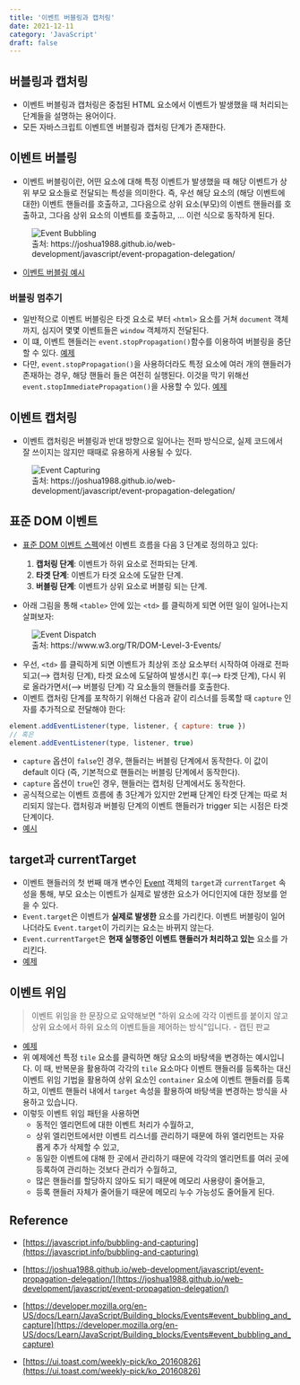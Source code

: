 ```yaml
---
title: '이벤트 버블링과 캡처링'
date: 2021-12-11
category: 'JavaScript'
draft: false
---
```


## 버블링과 캡처링

- 이벤트 버블링과 캡처링은 중첩된 HTML 요소에서 이벤트가 발생했을 때 처리되는 단계들을 설명하는 용어이다.
- 모든 자바스크립트 이벤트엔 버블링과 캡처링 단계가 존재한다.

## 이벤트 버블링

- 이벤트 버블링이란, 어떤 요소에 대해 특정 이벤트가 발생했을 때 해당 이벤트가 상위 부모 요소들로 전달되는 특성을 의미한다. 즉, 우선 해당 요소의 (해당 이벤트에 대한) 이벤트 핸들러를 호출하고, 그다음으로 상위 요소(부모)의 이벤트 핸들러를 호출하고, 그다음 상위 요소의 이벤트를 호출하고, ... 이런 식으로 동작하게 된다.

<figure>
    <img src="https://cdn.jsdelivr.net/gh/jaehyeon48/jaehyeon48.github.io@master/assets/images/javascript/event-bubbling-and-capturing/event_bubbling.png" alt="Event Bubbling">
    <figcaption>출처: https://joshua1988.github.io/web-development/javascript/event-propagation-delegation/</figcaption>
</figure>

- [이벤트 버블링 예시](https://codepen.io/jaehyeon48/pen/WNOMQzj)

### 버블링 멈추기

- 일반적으로 이벤트 버블링은 타겟 요소로 부터 `<html>` 요소를 거쳐 `document` 객체까지, 심지어 몇몇 이벤트들은 `window` 객체까지 전달된다.
- 이 떄, 이벤트 핸들러는 `event.stopPropagation()`함수를 이용하여 버블링을 중단할 수 있다. [예제](https://jsfiddle.net/jaehyeon48/xg5u1h9b/5/)
- 다만, `event.stopPropagation()`을 사용하더라도 특정 요소에 여러 개의 핸들러가 존재하는 경우, 해당 핸들러 들은 여전히 실행된다. 이것을 막기 위해선 `event.stopImmediatePropagation()`을 사용할 수 있다. [예제](https://jsfiddle.net/jaehyeon48/8073fk5g/13/)

## 이벤트 캡처링

- 이벤트 캡처링은 버블링과 반대 방향으로 일어나는 전파 방식으로, 실제 코드에서 잘 쓰이지는 않지만 때때로 유용하게 사용될 수 있다.

<figure>
    <img src="https://cdn.jsdelivr.net/gh/jaehyeon48/jaehyeon48.github.io@master/assets/images/javascript/event-bubbling-and-capturing/event_capturing.png" alt="Event Capturing">
    <figcaption>출처: https://joshua1988.github.io/web-development/javascript/event-propagation-delegation/</figcaption>
</figure>

## 표준 DOM 이벤트

- [표준 DOM 이벤트 스펙](https://www.w3.org/TR/DOM-Level-3-Events/)에선 이벤트 흐름을 다음 3 단계로 정의하고 있다:

  1. **캡처링 단계**: 이벤트가 하위 요소로 전파되는 단계.
  2. **타겟 단계**: 이벤트가 타겟 요소에 도달한 단계.
  3. **버블링 단계**: 이벤트가 상위 요소로 버블링 되는 단계.

- 아래 그림을 통해 `<table>` 안에 있는 `<td>` 를 클릭하게 되면 어떤 일이 일어나는지 살펴보자:

<figure>
    <img src="https://cdn.jsdelivr.net/gh/jaehyeon48/jaehyeon48.github.io@master/assets/images/javascript/event-bubbling-and-capturing/event_dispatch.png" alt="Event Dispatch">
    <figcaption>출처: https://www.w3.org/TR/DOM-Level-3-Events/</figcaption>
</figure>

- 우선, `<td>` 를 클릭하게 되면 이벤트가 최상위 조상 요소부터 시작하여 아래로 전파되고(⟶ 캡처링 단계), 타겟 요소에 도달하여 발생시킨 후(⟶ 타겟 단계), 다시 위로 올라가면서(⟶ 버블링 단계) 각 요소들의 핸들러를 호출한다.
- 이벤트 캡처링 단계를 포착하기 위해선 다음과 같이 리스너를 등록할 때 `capture` 인자를 추가적으로 전달해야 한다:

```js
element.addEventListener(type, listener, { capture: true })
// 혹은
element.addEventListener(type, listener, true)
```

- `capture` 옵션이 `false`인 경우, 핸들러는 버블링 단계에서 동작한다. 이 값이 default 이다 (즉, 기본적으로 핸들러는 버블링 단계에서 동작한다).
- `capture` 옵션이 `true`인 경우, 핸들러는 캡처링 단계에서도 동작한다.
- 공식적으로는 이벤트 흐름에 총 3단계가 있지만 2번째 단계인 타겟 단계는 따로 처리되지 않는다. 캡처링과 버블링 단계의 이벤트 핸들러가 trigger 되는 시점은 타겟 단계이다.
- [예시](https://jsfiddle.net/oz16g4mb/6/)

## target과 currentTarget

- 이벤트 핸들러의 첫 번째 매개 변수인 [Event](https://developer.mozilla.org/en-US/docs/Web/API/Event) 객체의 `target`과 `currentTarget` 속성을 통해, 부모 요소는 이벤트가 실제로 발생한 요소가 어디인지에 대한 정보를 얻을 수 있다.
- `Event.target`은 이벤트가 **실제로 발생한** 요소를 가리킨다. 이벤트 버블링이 일어나더라도 `Event.target`이 가리키는 요소는 바뀌지 않는다.
- `Event.currentTarget`은 **현재 실행중인 이벤트 핸들러가 처리하고 있는** 요소를 가리킨다.
- [예제](https://codepen.io/jaehyeon48/pen/rNwJLNG)

## 이벤트 위임

> 이벤트 위임을 한 문장으로 요약해보면 "하위 요소에 각각 이벤트를 붙이지 않고 상위 요소에서 하위 요소의 이벤트들을 제어하는 방식"입니다. - 캡틴 판교

- [예제](https://codepen.io/jaehyeon48/pen/OJxbwNa?editors=1010)
- 위 예제에선 특정 `tile` 요소를 클릭하면 해당 요소의 바탕색을 변경하는 예시입니다. 이 때, 반복문을 활용하여 각각의 `tile` 요소마다 이벤트 핸들러를 등록하는 대신 이벤트 위임 기법을 활용하여 상위 요소인 `container` 요소에 이벤트 핸들러를 등록하고, 이벤트 핸들러 내에서 `target` 속성을 활용하여 바탕색을 변경하는 방식을 사용하고 있습니다.
- 이렇듯 이벤트 위임 패턴을 사용하면
  - 동적인 엘리먼트에 대한 이벤트 처리가 수월하고,
  - 상위 엘리먼트에서만 이벤트 리스너를 관리하기 때문에 하위 엘리먼트는 자유롭게 추가 삭제할 수 있고,
  - 동일한 이벤트에 대해 한 곳에서 관리하기 때문에 각각의 엘리먼트를 여러 곳에 등록하여 관리하는 것보다 관리가 수월하고,
  - 많은 핸들러를 할당하지 않아도 되기 때문에 메모리 사용량이 줄어들고,
  - 등록 핸들러 자체가 줄어들기 때문에 메모리 누수 가능성도 줄어들게 된다.

## Reference

- [https://javascript.info/bubbling-and-capturing](https://javascript.info/bubbling-and-capturing)

- [https://joshua1988.github.io/web-development/javascript/event-propagation-delegation/](https://joshua1988.github.io/web-development/javascript/event-propagation-delegation/)

- [https://developer.mozilla.org/en-US/docs/Learn/JavaScript/Building_blocks/Events#event_bubbling_and_capture](https://developer.mozilla.org/en-US/docs/Learn/JavaScript/Building_blocks/Events#event_bubbling_and_capture)

- [https://ui.toast.com/weekly-pick/ko_20160826](https://ui.toast.com/weekly-pick/ko_20160826)
